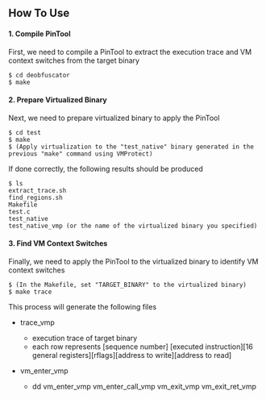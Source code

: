 ## How To Use
#### 1. Compile PinTool
First, we need to compile a PinTool to extract the execution trace and VM context switches from the target binary
```
$ cd deobfuscator
$ make
```
#### 2. Prepare Virtualized Binary
Next, we need to prepare virtualized binary to apply the PinTool
```
$ cd test
$ make
$ (Apply virtualization to the "test_native" binary generated in the previous "make" command using VMProtect)
```
If done correctly, the following results should be produced
```
$ ls
extract_trace.sh
find_regions.sh
Makefile
test.c
test_native
test_native_vmp (or the name of the virtualized binary you specified)
```
#### 3. Find VM Context Switches
Finally, we need to apply the PinTool to the virtualized binary to identify VM context switches
```
$ (In the Makefile, set "TARGET_BINARY" to the virtualized binary)
$ make trace
```
This process will generate the following files

- trace_vmp 
  - execution trace of target binary
  - each row represents [sequence number] [executed instruction][16 general registers][rflags][address to write][address to read]

- vm_enter_vmp
  - dd
vm_enter_vmp 
vm_enter_call_vmp 
vm_exit_vmp 
vm_exit_ret_vmp
